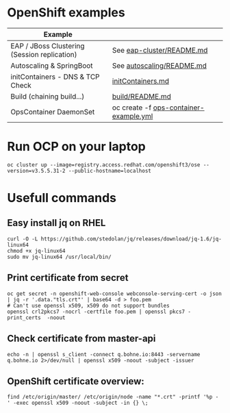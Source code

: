 # OpenShift examples

| Example  |  |
| ------------- | ------------- |
| EAP / JBoss Clustering (Session replication)  | See [eap-cluster/README.md](eap-cluster/README.md)  |
| Autoscaling & SpringBoot | See [autoscaling/README.md](autoscaling/README.md)  |
| initContainers - DNS & TCP Check | [initContainers.md](initContainers.md)  |
| Build (chaining build...) | [build/README.md](build/README.md)  |
| OpsContainer DaemonSet | oc create -f [ops-container-example.yml](ops-container-example.yml) |

# Run OCP on your laptop
```
oc cluster up --image=registry.access.redhat.com/openshift3/ose --version=v3.5.5.31-2 --public-hostname=localhost
```

# Usefull commands
## Easy install jq on RHEL

```
curl -O -L https://github.com/stedolan/jq/releases/download/jq-1.6/jq-linux64
chmod +x jq-linux64
sudo mv jq-linux64 /usr/local/bin/
```

## Print certificate from secret
```
oc get secret -n openshift-web-console webconsole-serving-cert -o json | jq -r '.data."tls.crt"' | base64 -d > foo.pem
# Can't use openssl x509, x509 do not support bundles
openssl crl2pkcs7 -nocrl -certfile foo.pem | openssl pkcs7 -print_certs  -noout
```

## Check certificate from master-api

```
echo -n | openssl s_client -connect q.bohne.io:8443 -servername q.bohne.io 2>/dev/null | openssl x509 -noout -subject -issuer
```

## OpenShift certificate overview:
```
find /etc/origin/master/ /etc/origin/node -name "*.crt" -printf '%p - ' -exec openssl x509 -noout -subject -in {} \;
```
